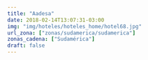 ```yaml
---
title: "Aadesa"
date: 2018-02-14T13:07:31-03:00
img: "img/hoteles/hoteles_home/hotel68.jpg"
url_zona: ["zonas/sudamerica/sudamerica"]
zonas_cadena: ["Sudamérica"]
draft: false
---
```

